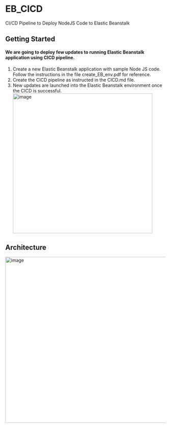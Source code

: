 # EB_CICD
CI/CD Pipeline to Deploy NodeJS Code to Elastic Beanstalk                                                 

## Getting Started
#### We are going to deploy few updates to running Elastic Beanstalk application using CICD pipeline.
  1. Create a new Elastic Beanstalk application with sample Node JS code. Follow the instructions in the file create_EB_env.pdf for reference.
  2. Create the CICD pipeline as instructed in the CICD.md file.
  3. New updates are launched into the Elastic Beanstalk environment once the CICD is successful.
          <img width="438" alt="image" src="https://user-images.githubusercontent.com/48701982/192692636-b10d3c93-cb92-47b2-b598-e07715749625.png">
  
## Architecture
<img width="520" alt="image" src="https://user-images.githubusercontent.com/48701982/192693172-4b127b3a-f344-47b2-8c2e-8da7a7bd7822.png">


   
